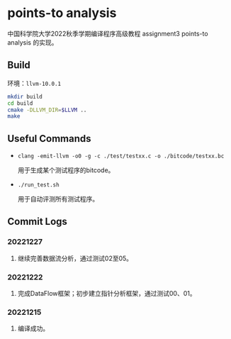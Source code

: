 # points-to analysis

中国科学院大学2022秋季学期编译程序高级教程 assignment3 points-to analysis 的实现。

## Build
环境：```llvm-10.0.1```
```sh
mkdir build
cd build
cmake -DLLVM_DIR=$LLVM ..
make
```

## Useful Commands
- ```clang -emit-llvm -o0 -g -c ./test/testxx.c -o ./bitcode/testxx.bc```

    用于生成某个测试程序的bitcode。

- ```./run_test.sh```

    用于自动评测所有测试程序。

## Commit Logs

### 20221227
1. 继续完善数据流分析，通过测试02至05。

### 20221222
1. 完成DataFlow框架；初步建立指针分析框架，通过测试00、01。

### 20221215
1. 编译成功。
